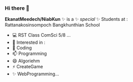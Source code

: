 ### Hi there 👋

**EkanatMeedech/NiabKun** ✨ is a ✨ _special_ ✨ 
Students at : Rattanakosinsompoch Bangkhunthian School

- 💻 RST Class ComSci 5/8 ...
- 💬 Interested in :
- 🤔 Coding
- 📫 Programming
- 😄 Algoriehm
- ⚡ CreateGame
- ✨ WebProgramming...
